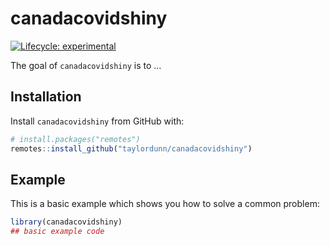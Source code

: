 
<!-- README.md is generated from README.Rmd. Please edit that file -->

# canadacovidshiny

<!-- badges: start -->

[![Lifecycle:
experimental](https://img.shields.io/badge/lifecycle-experimental-orange.svg)](https://lifecycle.r-lib.org/articles/stages.html#experimental)
<!-- badges: end -->

The goal of `canadacovidshiny` is to …

## Installation

Install `canadacovidshiny` from GitHub with:

``` r
# install.packages("remotes")
remotes::install_github("taylordunn/canadacovidshiny")
```

## Example

This is a basic example which shows you how to solve a common problem:

``` r
library(canadacovidshiny)
## basic example code
```

